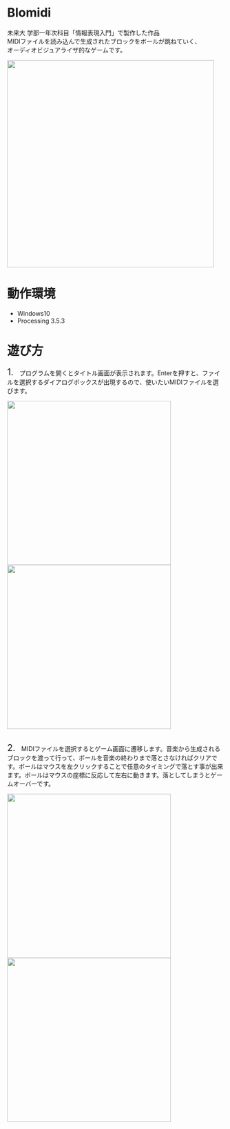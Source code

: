 Blomidi
===
未来大 学部一年次科目「情報表現入門」で製作した作品
</br>
MIDIファイルを読み込んで生成されたブロックをボールが跳ねていく、
</br>
オーディオビジュアライザ的なゲームです。

<img src="https://user-images.githubusercontent.com/17905349/96976118-63c29780-1556-11eb-94f3-bd61311fc550.gif" width="480">

動作環境
===
- Windows10
- Processing 3.5.3

遊び方
===
<p style="font-size: 100%"><span style="font-size: 150%">1.</span>　プログラムを開くとタイトル画面が表示されます。Enterを押すと、ファイルを選択するダイアログボックスが出現するので、使いたいMIDIファイルを選びます。</p>
<img src="https://user-images.githubusercontent.com/17905349/96974124-bea6bf80-1553-11eb-9837-207a3850a0c9.png" width="380">
<img src="https://user-images.githubusercontent.com/17905349/96974128-bfd7ec80-1553-11eb-9a42-2b8508c3271e.png" width="380">
<br>
<br>
<p style="font-size: 100%"><span style="font-size: 150%">2.</span>　MIDIファイルを選択するとゲーム画面に遷移します。音楽から生成されるブロックを渡って行って、ボールを音楽の終わりまで落とさなければクリアです。ボールはマウスを左クリックすることで任意のタイミングで落とす事が出来ます。ボールはマウスの座標に反応して左右に動きます。落としてしまうとゲームオーバーです。</p>
<img src="https://user-images.githubusercontent.com/17905349/96974131-c1091980-1553-11eb-8f4f-bceec762dd40.png" width="380">
<img src="https://user-images.githubusercontent.com/17905349/96974133-c23a4680-1553-11eb-82c3-38f99067c16b.png" width="380">

